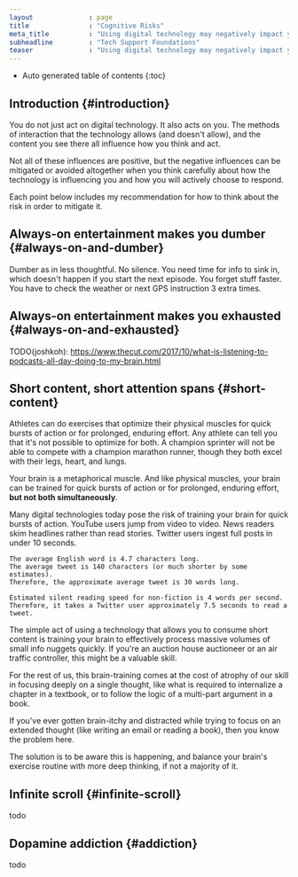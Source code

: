 ```yaml
---
layout              : page
title               : "Cognitive Risks"
meta_title          : "Using digital technology may negatively impact you cognitively. Being aware of the risks is the first step to mitigating them." 
subheadline         : "Tech Support Foundations" 
teaser              : "Using digital technology may negatively impact you cognitively. Being aware of the risks is the first step to mitigating them." 
---
```


* Auto generated table of contents
{:toc}

## Introduction  {#introduction}

You do not just act on digital technology. It also acts on you. The methods of
interaction that the technology allows (and doesn't allow), and the content you
see there all influence how you think and act.

Not all of these influences are positive, but the negative influences can be
mitigated or avoided altogether when you think carefully about how the
technology is influencing you and how you will actively choose to respond.

Each point below includes my recommendation for how to think about the risk in
order to mitigate it.

## Always-on entertainment makes you dumber  {#always-on-and-dumber}

Dumber as in less thoughtful. No silence. You need time for info to sink in,
which doesn't happen if you start the next episode. You forget stuff faster. You
have to check the weather or next GPS instruction 3 extra times.

## Always-on entertainment makes you exhausted  {#always-on-and-exhausted}

TODO(joshkoh):
https://www.thecut.com/2017/10/what-is-listening-to-podcasts-all-day-doing-to-my-brain.html

## Short content, short attention spans  {#short-content}

Athletes can do exercises that optimize their physical muscles for quick bursts
of action or for prolonged, enduring effort. Any athlete can tell you that it's
not possible to optimize for both. A champion sprinter will not be able to
compete with a champion marathon runner, though they both excel with their legs,
heart, and lungs.

Your brain is a metaphorical muscle. And like physical muscles, your brain can
be trained for quick bursts of action or for prolonged, enduring effort, **but
not both simultaneously**.

Many digital technologies today pose the risk of training your brain for quick
bursts of action. YouTube users jump from video to video. News readers skim
headlines rather than read stories. Twitter users ingest full posts in under 10
seconds.

```
The average English word is 4.7 characters long.
The average tweet is 140 characters (or much shorter by some estimates).
Therefore, the approximate average tweet is 30 words long.

Estimated silent reading speed for non-fiction is 4 words per second.
Therefore, it takes a Twitter user approximately 7.5 seconds to read a tweet.
```

The simple act of using a technology that allows you to consume short content is
training your brain to effectively process massive volumes of small info nuggets
quickly. If you're an auction house auctioneer or an air traffic controller,
this might be a valuable skill.

For the rest of us, this brain-training comes at the cost of atrophy of our
skill in focusing deeply on a single thought, like what is required to
internalize a chapter in a textbook, or to follow the logic of a multi-part
argument in a book. 

If you've ever gotten brain-itchy and distracted while trying to focus on an
extended thought (like writing an email or reading a book), then you know the
problem here.

The solution is to be aware this is happening, and balance your brain's exercise
routine with more deep thinking, if not a majority of it.

## Infinite scroll  {#infinite-scroll}

todo

## Dopamine addiction  {#addiction}

todo